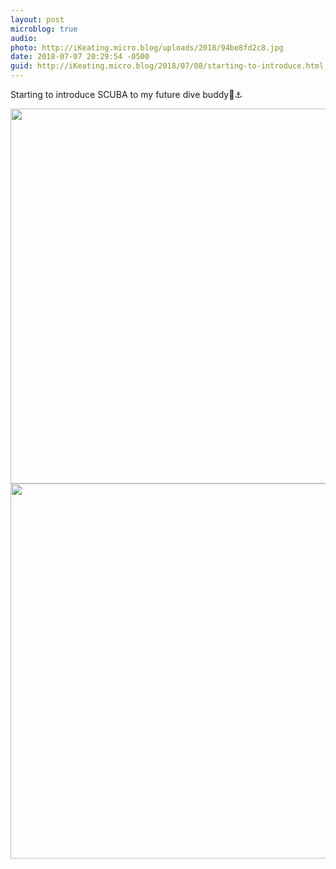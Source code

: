```yaml
---
layout: post
microblog: true
audio: 
photo: http://iKeating.micro.blog/uploads/2018/94be8fd2c8.jpg
date: 2018-07-07 20:29:54 -0500
guid: http://iKeating.micro.blog/2018/07/08/starting-to-introduce.html
---
```

Starting to introduce SCUBA to my future dive buddy🌊⚓️

<img src="http://iKeating.micro.blog/uploads/2018/039a3aa8f9.jpg" width="600" height="600" /><img src="http://iKeating.micro.blog/uploads/2018/94be8fd2c8.jpg" width="600" height="600" />
